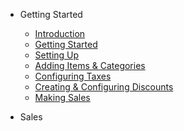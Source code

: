 - Getting Started
  - [Introduction](README.md)
  - [Getting Started](gettingstarted.md)
  - [Setting Up](setup.md)
  - [Adding Items & Categories](additems.md)
  - [Configuring Taxes](taxes.md)
  - [Creating & Configuring Discounts](discounts.md)
  - [Making Sales](register.md)

- Sales